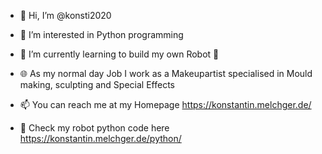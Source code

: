- 👋 Hi, I’m @konsti2020
- 👀 I’m interested in Python programming
- 🌱 I’m currently learning to build my own Robot 🤖
- 🌐 As my normal day Job I work as a Makeupartist
      specialised in Mould making, sculpting and Special Effects
- 📫 You can reach me at my Homepage https://konstantin.melchger.de/

- 🤖 Check my robot python code here https://konstantin.melchger.de/python/

